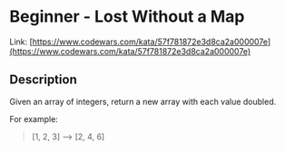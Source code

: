 # Beginner - Lost Without a Map

Link: [https://www.codewars.com/kata/57f781872e3d8ca2a000007e](https://www.codewars.com/kata/57f781872e3d8ca2a000007e)

## Description

Given an array of integers, return a new array with each value doubled.

For example:

> [1, 2, 3] --> [2, 4, 6]
